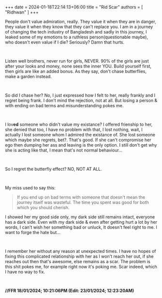 +++ 
date = 2024-01-18T22:14:13+06:00
title = "Rid Scar"
authors = [ "Ridhwan" ]
+++

People don't value admiration, really. They value it when they are in danger, they value it when they know that they can't replace you. I am in a journey of changing the tech industry of Bangladesh and sadly in this journey, I leaked some of my emotions to a ruthless person(questionable maybe), who doesn't even value if I die? Seriously? Damn that hurts.

<br>

Listen well brothers, never run for girls, NEVER. 90% of the girls are just after your looks and money, none sees the inner YOU. Build yourself first, then girls are like an added bonus. As they say, don't chase butterflies, make a garden instead.

<br>

So did I chase her? No, I just expressed how I felt to her, really frankly and I regret being frank. I don't mind the rejection, not at all. But losing a person & with ending on bad terms and misunderstanding pokes me.

<br>

I lov**ed** someone who didn't value my existance? I offered frienship to her, she denied that too, I have no problem with that, I lost nothing, wait, I actually I lost someone whom I admired the existance of. She lost someone which maybe she regrets, bet?. That's good. If she can't compromise her ego then dumping her ass and leaving is the only option. I still don't get why she is acting like that, I mean that's not normal behaviour...

<br>

So I regret the butterfly effect? NO, NOT AT ALL.

<br>

My miss used to say this:

>If you end up on bad terms with someone that doesn't mean the journey itself was wasteful. The time you spent was good for both which you should cherish.

I showed her my good side only, my dark side still remains intact, everyone has a dark side. Even with my dark side & even after getting hurt a lot by her words, I can't wish her something bad or unluck, It doesn't feel right to me. I want to forge the hate but...

<br>

I remember her without any reason at unexpected times. I have no hopes of fixing this complicated relationship with her as I won't reach her out, if she reaches out then that's awesome, else remains as a scar. The problem is this shit pokes me, for example right now it's poking me. Scar indeed, which I have no way to fix.

<br>

**//FFR 18/01/2024; 10:21:06PM (Edit: 23/01/2024; 12:23:20AM)**

